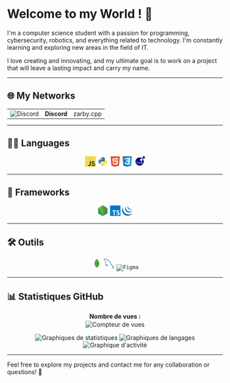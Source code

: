 # Welcome to my World ! 👋

I'm a computer science student with a passion for programming, cybersecurity, robotics, and everything related to technology. I'm constantly learning and exploring new areas in the field of IT.

I love creating and innovating, and my ultimate goal is to work on a project that will leave a lasting impact and carry my name.

---

## 🌐 My Networks
<table> 
  <tr> 
    <td>
      <img src="https://upload.wikimedia.org/wikipedia/fr/thumb/4/4f/Discord_Logo_sans_texte.svg/1818px-Discord_Logo_sans_texte.svg.png" alt="Discord" height="25" />
    </td> 
    <td>
      <strong>Discord</strong>
    </td> 
    <td>zarby.cpp
    </td> 
  </tr> 
</table>

---

## 👨‍💻 Languages

<p align="center">
  <code><img height="25" src="https://raw.githubusercontent.com/github/explore/80688e429a7d4ef2fca1e82350fe8e3517d3494d/topics/javascript/javascript.png" alt="JavaScript"></code>
  <code><img height="25" src="https://raw.githubusercontent.com/devicons/devicon/master/icons/python/python-original.svg" alt="Python"></code>
  <code><img height="25" src="https://raw.githubusercontent.com/devicons/devicon/master/icons/html5/html5-original.svg" alt="HTML5"></code>
  <code><img height="25" src="https://raw.githubusercontent.com/devicons/devicon/master/icons/css3/css3-original.svg" alt="CSS3"></code>
  <code><img height="25" src="https://raw.githubusercontent.com/devicons/devicon/master/icons/lua/lua-original.svg" alt="Lua"></code>
</p>

---

## 🔬 Frameworks

<p align="center">
  <code><img height="25" src="https://raw.githubusercontent.com/devicons/devicon/master/icons/nodejs/nodejs-original.svg" alt="Node.js"></code>
  <code><img height="25" src="https://raw.githubusercontent.com/devicons/devicon/master/icons/typescript/typescript-plain.svg" alt="TypeScript"></code>
  <code><img height="25" src="https://raw.githubusercontent.com/devicons/devicon/master/icons/jquery/jquery-original.svg" alt="jQuery"></code>
</p>

---

## 🛠️ Outils

<p align="center">
    <code><img height="25" src="https://raw.githubusercontent.com/devicons/devicon/master/icons/mongodb/mongodb-original.svg" alt="MongoDB"></code>
    <code><img height="25" src="https://raw.githubusercontent.com/devicons/devicon/master/icons/mysql/mysql-original.svg" alt="MySQL"></code>
    <code><img height="25" src="https://imgs.search.brave.com/o2KfgiyLIAHVHlC8yrS88DN1mR4cmaLZgrj0Cywl29s/rs:fit:860:0:0:0/g:ce/aHR0cHM6Ly9jZG4u/aWNvbi1pY29ucy5j/b20vaWNvbnMyLzI2/OTkvUE5HLzk2L2Zp/Z21hX2xvZ29faWNv/bl8xNzAxNTcucG5n" alt="Figma"></code>
</p>

---

## 📊 Statistiques GitHub
<div align="center">
    <p align="center">
        <strong>Nombre de vues :</strong><br>
        <img src="https://profile-counter.glitch.me/zZarby/count.svg" align="center" alt="Compteur de vues" />
    </p>
</div>
<div align="center">
  <img src="https://github-readme-stats.vercel.app/api?username=zZarby&hide_title=false&hide_rank=false&show_icons=true&rank_icon=github&include_all_commits=true&count_private=true&disable_animations=false&theme=dracula&locale=en&hide_border=true&order=1" height="150" alt="Graphiques de statistiques"  />
  <img src="https://github-readme-stats.vercel.app/api/top-langs?username=zZarby&locale=en&hide_title=false&layout=compact&card_width=320&langs_count=5&theme=dracula&hide_border=true&order=2" height="150" alt="Graphiques de langages"  />
  <img src="https://github-readme-activity-graph.vercel.app/graph?username=zZarby&radius=16&theme=react&area=true&order=5" height="300" alt="Graphique d'activité"  />
</div>

---

Feel free to explore my projects and contact me for any collaboration or questions! 🚀
